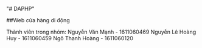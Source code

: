 "# DAPHP" 

##Web cửa hàng di động

Thành viên trong nhóm:
Nguyễn Văn Mạnh - 1611060469
Nguyễn Lê Hoàng Huy - 1611060459
Ngô Thanh Hoàng - 1611060120
